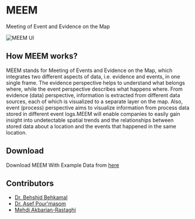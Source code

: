 # MEEM
Meeting of Event and Evidence on the Map

![MEEM UI](https://cdn.pbrd.co/images/Hnybpzk.png)

## How MEEM works?

MEEM stands for Meeting of Events and Evidence on the Map, which integrates two different aspects of data, i.e. evidence and events, in one single frame. The evidence perspective helps to understand what belongs where, while the event perspective describes what happens where. From evidence (data) perspective, information is extracted from different data sources, each of which is visualized to a separate layer on the map. Also, event (process) perspective aims to visualize information from process data stored in different event logs.MEEM will enable companies to easily gain insight into undetectable spatial trends and the relationships between stored data about a location and the events that happened in the same location. 

## Download

Download MEEM With Example Data from [here](http://a.b)

## Contributors

 * [Dr. Behshid Behkamal](http://behkamal.profcms.um.ac.ir/)
 * [Dr. Asef Pour'masom](http://asef.pourmasoumi.student.um.ac.ir/)
 * [Mehdi Akbarian-Rastaghi](www.linkedin.com/in/mehdiakbarian)


